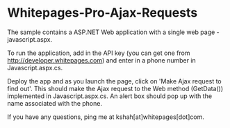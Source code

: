 # Whitepages-Pro-Ajax-Requests

The sample contains a ASP.NET Web application with a single web page - javascript.aspx. 

To run the application, add in the API key (you can get one from http://developer.whitepages.com) and enter in a phone number in Javascript.aspx.cs.

Deploy the app and as you launch the page, click on 'Make Ajax request to find out'. This should make the Ajax request to the Web method (GetData()) implemented in Javascript.aspx.cs. An alert box should pop up with the name associated with the phone.

If you have any questions, ping me at kshah[at]whitepages[dot]com.
